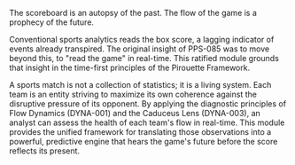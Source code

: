 The scoreboard is an autopsy of the past. The flow of the game is a prophecy of the future.

Conventional sports analytics reads the box score, a lagging indicator of events already transpired. The original insight of PPS-085 was to move beyond this, to "read the game" in real-time. This ratified module grounds that insight in the time-first principles of the Pirouette Framework.

A sports match is not a collection of statistics; it is a living system. Each team is an entity striving to maximize its own coherence against the disruptive pressure of its opponent. By applying the diagnostic principles of Flow Dynamics (DYNA-001) and the Caduceus Lens (DYNA-003), an analyst can assess the health of each team's flow in real-time. This module provides the unified framework for translating those observations into a powerful, predictive engine that hears the game's future before the score reflects its present.